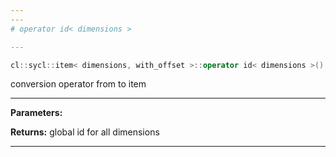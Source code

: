 ```yaml
---
---
# operator id< dimensions >

---
```


```cpp
cl::sycl::item< dimensions, with_offset >::operator id< dimensions >() const
```


conversion operator from  to item


---
**Parameters:**

**Returns:** global id for all dimensions 

---

